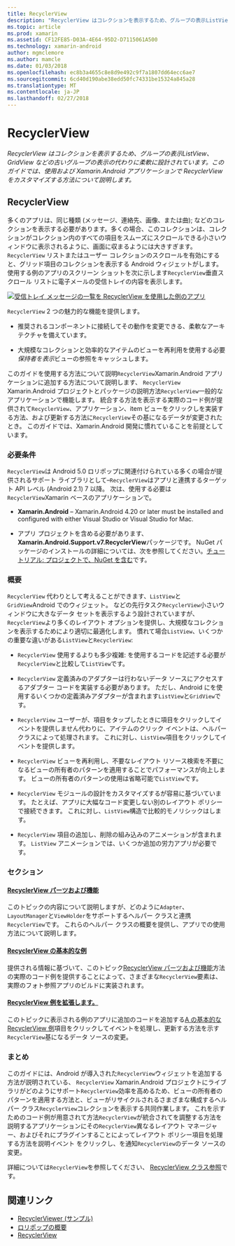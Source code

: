 ```yaml
---
title: RecyclerView
description: "RecyclerView はコレクションを表示するため、グループの表示ListView、GridView などの古いグループの表示の代わりに柔軟に設計されています。  このガイドでは、使用および Xamarin.Android アプリケーションで RecyclerView をカスタマイズする方法について説明します。"
ms.topic: article
ms.prod: xamarin
ms.assetid: CF12FE85-D03A-4E64-95D2-D7115061A500
ms.technology: xamarin-android
author: mgmclemore
ms.author: mamcle
ms.date: 01/03/2018
ms.openlocfilehash: ec8b3a4655c8e8d9e492c9f7a1807dd64ecc6ae7
ms.sourcegitcommit: 6cd40d190abe38edd50fc74331be15324a845a28
ms.translationtype: MT
ms.contentlocale: ja-JP
ms.lasthandoff: 02/27/2018
---
```

# <a name="recyclerview"></a>RecyclerView

_RecyclerView はコレクションを表示するため、グループの表示ListView、GridView などの古いグループの表示の代わりに柔軟に設計されています。このガイドでは、使用および Xamarin.Android アプリケーションで RecyclerView をカスタマイズする方法について説明します。_

## <a name="recyclerview"></a>RecyclerView

多くのアプリは、同じ種類 (メッセージ、連絡先、画像、または曲); などのコレクションを表示する必要があります。多くの場合、このコレクションは、コレクションがコレクション内のすべての項目をスムーズにスクロールできる小さいウィンドウに表示されるように、画面に収まるようには大きすぎます。
`RecyclerView` リストまたはユーザー コレクションのスクロールを有効にすると、グリッド項目のコレクションを表示する Android ウィジェットがします。 使用する例のアプリのスクリーン ショットを次に示します`RecyclerView`垂直スクロール リストに電子メールの受信トレイの内容を表示します。

[ ![受信トレイ メッセージの一覧を RecyclerView を使用した例のアプリ](images/01-recyclerview-example-sml.png)](images/01-recyclerview-example.png)

`RecyclerView` 2 つの魅力的な機能を提供します。

-  推奨されるコンポーネントに接続してその動作を変更できる、柔軟なアーキテクチャを備えています。

-  大規模なコレクションと効率的なアイテムのビューを再利用を使用する必要*保持者を表示*ビューの参照をキャッシュします。

このガイドを使用する方法について説明`RecyclerView`Xamarin.Android アプリケーションに追加する方法について説明します、 `RecyclerView` Xamarin.Android プロジェクトとパッケージの説明方法`RecyclerView`一般的なアプリケーションで機能します。 統合する方法を表示する実際のコード例が提供されて`RecyclerView`、アプリケーション、item ビューをクリックしを実装する方法、および更新する方法に`RecyclerView`その基になるデータが変更されたとき。 このガイドでは、Xamarin.Android 開発に慣れていることを前提としています。


### <a name="requirements"></a>必要条件

`RecyclerView`は Android 5.0 ロリポップに関連付けられている多くの場合が提供されるサポート ライブラリとして&ndash;`RecyclerView`はアプリと連携するターゲット API レベル (Android 2.1) 7 以降。 次は、使用する必要は`RecyclerView`Xamarin ベースのアプリケーションで。

-  **Xamarin.Android** &ndash; Xamarin.Android 4.20 or later must be installed and configured with either Visual Studio or Visual Studio for Mac.

-  アプリ プロジェクトを含める必要があります、 **Xamarin.Android.Support.v7.RecyclerView**パッケージです。 NuGet パッケージのインストールの詳細については、次を参照してください。[チュートリアル: プロジェクトで、NuGet を含む](https://docs.microsoft.com/visualstudio/mac/nuget-walkthrough)です。


### <a name="overview"></a>概要

`RecyclerView` 代わりとして考えることができます、`ListView`と`GridView`Android でのウィジェット。 などの先行タスク`RecyclerView`小さいウィンドウに大きなデータ セットを表示するよう設計されていますが、`RecyclerView`より多くのレイアウト オプションを提供し、大規模なコレクションを表示するためにより適切に最適化します。 慣れて場合`ListView`、いくつかの重要な違いがある`ListView`と`RecyclerView`:

-   `RecyclerView` 使用するよりも多少複雑: を使用するコードを記述する必要が`RecyclerView`と比較して`ListView`です。

-   `RecyclerView` 定義済みのアダプターは行わないデータ ソースにアクセスするアダプター コードを実装する必要があります。 ただし、Android にを使用するいくつかの定義済みアダプターが含まれます`ListView`と`GridView`です。

-   `RecyclerView` ユーザーが、項目をタップしたときに項目をクリックしてイベントを提供しません代わりに、アイテムのクリック イベントは、ヘルパー クラスによって処理されます。 これに対し、`ListView`項目をクリックしてイベントを提供します。

-   `RecyclerView` ビューを再利用し、不要なレイアウト リソース検索を不要になるビューの所有者のパターンを適用することでパフォーマンスが向上します。 ビューの所有者のパターンの使用は省略可能で`ListView`です。

-   `RecyclerView` モジュールの設計をカスタマイズするが容易に基づいています。 たとえば、アプリに大幅なコード変更しない別のレイアウト ポリシーで接続できます。
    これに対し、`ListView`構造で比較的モノリシックはします。

-   `RecyclerView` 項目の追加し、削除の組み込みのアニメーションが含まれます。 `ListView` アニメーションでは、いくつか追加の労力アプリが必要です。


### <a name="sections"></a>セクション

#### <a name="recyclerview-parts-and-functionalityandroiduser-interfacelayoutsrecycler-viewparts-and-functionalitymd"></a>[RecyclerView パーツおよび機能](~/android/user-interface/layouts/recycler-view/parts-and-functionality.md)

このトピックの内容について説明しますが、どのように`Adapter`、`LayoutManager`と`ViewHolder`をサポートするヘルパー クラスと連携`RecyclerView`です。
これらのヘルパー クラスの概要を提供し、アプリでの使用方法について説明します。

#### <a name="a-basic-recyclerview-exampleandroiduser-interfacelayoutsrecycler-viewrecyclerview-examplemd"></a>[RecyclerView の基本的な例](~/android/user-interface/layouts/recycler-view/recyclerview-example.md)

提供される情報に基づいて、このトピック[RecyclerView パーツおよび機能](~/android/user-interface/layouts/recycler-view/parts-and-functionality.md)方法の実際のコード例を提供することによって、さまざまな`RecyclerView`要素は、実際のフォト参照アプリのビルドに実装されます。

#### <a name="extending-the-recyclerview-exampleandroiduser-interfacelayoutsrecycler-viewextending-the-examplemd"></a>[RecyclerView 例を拡張します。](~/android/user-interface/layouts/recycler-view/extending-the-example.md)

このトピックに表示される例のアプリに追加のコードを追加する[A の基本的な RecyclerView 例](~/android/user-interface/layouts/recycler-view/recyclerview-example.md)項目をクリックしてイベントを処理し、更新する方法を示す`RecyclerView`基になるデータ ソースの変更。


### <a name="summary"></a>まとめ

このガイドには、Android が導入された`RecyclerView`ウィジェットを追加する方法が説明されている、 `RecyclerView` Xamarin.Android プロジェクトにライブラリがどのようにサポート`RecyclerView`効率を高めるため、ビューの所有者のパターンを適用する方法と、ビューがリサイクルされるさまざまな構成するヘルパー クラス`RecyclerView`コレクションを表示する共同作業します。 これを示すためのコード例が用意されて方法`RecyclerView`が統合されてを調整する方法を説明するアプリケーションにその`RecyclerView`異なるレイアウト マネージャー、およびそれにプラグインすることによってレイアウト ポリシー項目を処理する方法を説明イベント をクリックし、を通知`RecyclerView`のデータ ソースの変更。

詳細については`RecyclerView`を参照してください、 [RecyclerView クラス参照](https://developer.android.com/reference/android/support/v7/widget/RecyclerView.html)です。


## <a name="related-links"></a>関連リンク

- [RecyclerViewer (サンプル)](https://developer.xamarin.com/samples/monodroid/android5.0/RecyclerViewer)
- [ロリポップの概要](~/android/platform/lollipop.md)
- [RecyclerView](https://developer.android.com/reference/android/support/v7/widget/RecyclerView.html)
